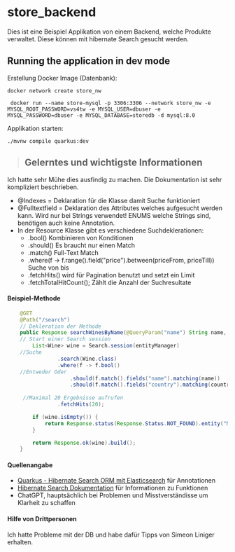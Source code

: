 # store_backend

Dies ist eine Beispiel Applikation von einem Backend, welche Produkte verwaltet. Diese können mit hibernate Search gesucht werden. 

## Running the application in dev mode

Erstellung Docker Image (Datenbank):
```shell script
docker network create store_nw
```

```shell script
 docker run --name store-mysql -p 3306:3306 --network store_nw -e MYSQL_ROOT_PASSWORD=vs4tw -e MYSQL_USER=dbuser -e MYSQL_PASSWORD=dbuser -e MYSQL_DATABASE=storedb -d mysql:8.0
```

Applikation starten:
```shell script
./mvnw compile quarkus:dev
```

> ## Gelerntes und wichtigste Informationen

Ich hatte sehr Mühe dies ausfindig zu machen. Die Dokumentation ist sehr kompliziert beschrieben.

- @Indexes = Deklaration für die Klasse damit Suche funktioniert
- @Fulltextfield = Deklaration des Attributes welches aufgesucht werden kann. Wird nur bei Strings verwendet! ENUMS welche Strings sind, benötigen auch keine Annotation.
- In der Resource Klasse gibt es verschiedene Suchdeklerationen:
    - .bool() Kombinieren von Konditionen
    - .should() Es braucht nur einen Match
    - .match() Full-Text Match
    - .where(f -> f.range().field("price").between(priceFrom, priceTill)) Suche von bis
    - .fetchHits() wird für Pagination benutzt und setzt ein Limit
    - .fetchTotalHitCount(); Zählt die Anzahl der Suchresultate


#### Beispiel-Methode
```java
    @GET
    @Path("/search")
    // Dekleration der Methode
    public Response searchWinesByName(@QueryParam("name") String name, @QueryParam("country") String country) {
    // Start einer Search session
        List<Wine> wine = Search.session(entityManager)
    //Suche
                .search(Wine.class)
                .where(f -> f.bool()
    //Entweder Oder            
                    .should(f.match().fields("name").matching(name))
                    .should(f.match().fields("country").matching(country)))
                    
     //Maximal 20 Ergebnisse aufrufen               
                .fetchHits(20); 

        if (wine.isEmpty()) {
            return Response.status(Response.Status.NOT_FOUND).entity("No Wines found with name: " + name).build();
        }

        return Response.ok(wine).build();
    }
```

#### Quellenangabe

- [Quarkus - Hibernate Search ORM mit Elasticsearch](https://quarkus.io/guides/hibernate-search-orm-elasticsearch) für Annotationen
- [Hibernate Search Dokumentation](https://docs.jboss.org/hibernate/search/6.1/reference/en-US/html_single/#preface) für Informationen zu Funktionen
- ChatGPT, hauptsächlich bei Problemen und Misstverständisse um Klarheit zu schaffen

#### Hilfe von Drittpersonen

Ich hatte Probleme mit der DB und habe dafür Tipps von Simeon Liniger erhalten.

